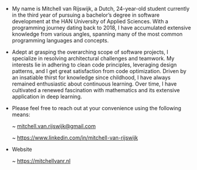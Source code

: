 - My name is Mitchell van Rijswijk, a Dutch, 24-year-old student currently in the third year of pursuing a bachelor’s degree in software development at the HAN University of Applied Sciences. With a programming journey dating back to 2018, I have accumulated extensive knowledge from various angles, spanning many of the most common programming languages and concepts.
- Adept at grasping the overarching scope of software projects, I specialize in resolving architectural challenges and teamwork. My interests lie in adhering to clean code principles, leveraging design patterns, and I get great satisfaction from code optimization. Driven by an insatiable thirst for knowledge since childhood, I have always remained enthusiastic about continuous learning. Over time, I have cultivated a renewed fascination with mathematics and its extensive application in deep learning.
- Please feel free to reach out at your convenience using the following means:
  
  ~ mitchell.van.rijswijk@gmail.com
  
  ~ https://www.linkedin.com/in/mitchell-van-rijswijk

- Website

  ~ https://mitchellvanr.nl

